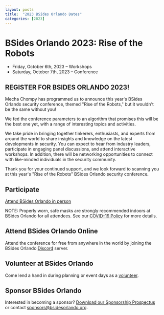 ```yaml
---
layout: posts
title:  "2023 BSides Orlando Dates"
categories: [2023]
---
```

# BSides Orlando 2023: Rise of the Robots

* Friday, October 6th, 2023 – Workshops
* Saturday, October 7th, 2023 – Conference

## REGISTER FOR BSIDES ORLANDO 2023!
Mecha Chompy has programmed us to announce this year's BSides Orlando security conference, themed "Rise of the Robots," but it wouldn't be the same without you!

We fed the conference parameters to an algorithm that promises this will be the best one yet, with a range of interesting topics and activities.

We take pride in bringing together tinkerers, enthusiasts, and experts from around the world to share insights and knowledge on the latest developments in security. You can expect to hear from industry leaders, participate in engaging panel discussions, and attend interactive workshops. In addition, there will be networking opportunities to connect with like-minded individuals in the security community.

Thank you for your continued support, and we look forward to scanning you at this year's "Rise of the Robots" BSides Orlando security conference.

## Participate
<a href="{{ site.baseurl }}/register/">Attend BSides Orlando in person</a>

NOTE: Properly worn, safe masks are strongly recommended indoors at BSides Orlando for all attendees. See our <a href="{{ site.baseurl }}/policies/">COVID-19 Policy</a> for more details.

## Attend BSides Orlando Online
Attend the conference for free from anywhere in the world by joining the BSides Orlando <a href="{{ site.baseurl }}/discord/">Discord</a> server.

## Volunteer at BSides Orlando
Come lend a hand in during planning or event days as a <a href="{{ site.baseurl }}/cfv23/">volunteer</a>.

## Sponsor BSides Orlando
Interested in becoming a sponsor? 
<a href="{{ site.baseurl }}{% link /assets/files/20230619_Sponsorship_Guide.pdf %}">Download our Sponsorship Prospectus</a> or contact sponsors@bsidesorlando.org.


